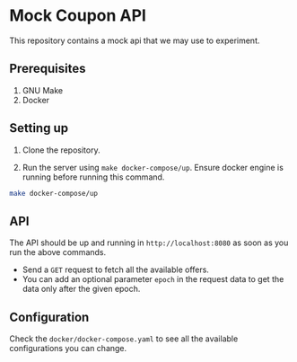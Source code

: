 # Mock Coupon API

This repository contains a mock api that we may use to experiment.

## Prerequisites

1. GNU Make
2. Docker

## Setting up

1. Clone the repository.

2. Run the server using `make docker-compose/up`. Ensure docker engine is 
running before running this command.

```bash
make docker-compose/up
```

## API 

The API should be up and running in `http://localhost:8080` as soon as you
run the above commands.

- Send a `GET` request to fetch all the available offers.
- You can add an optional parameter `epoch` in the request data to get
the data only after the given epoch.

## Configuration

Check the `docker/docker-compose.yaml` to see all the available configurations
you can change.

